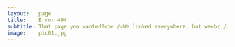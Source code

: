 ```yaml
---
layout:   page
title:    Error 404
subtitle: That page you wanted?<br />We looked everywhere, but we<br />just couldn't find it.
image:    pic01.jpg
---
```


